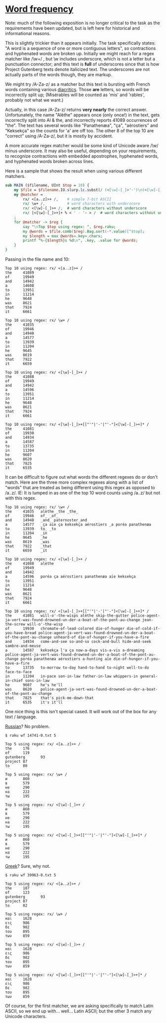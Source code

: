 [1]: https://rosettacode.org/wiki/Word_frequency

# [Word frequency][1]





Note: much of the following exposition is no longer critical to the task as the requirements have been updated, but is left here for historical and informational reasons.



This is slightly trickier than it appears initially. The task specifically states: "A word is a sequence of one or more contiguous letters", so contractions and hyphenated words are broken up. Initially we might reach for a regex matcher like /\w+/ , but \w includes underscore, which is not a letter but a punctuation connector; and this text is **full** of underscores since that is how Project Gutenberg texts denote italicized text. The underscores are not actually parts of the words though, they are markup.



We might try /A-Za-z/ as a matcher but this text is bursting with French words containing various [diacritics](https://en.wikipedia.org/wiki/diacritic). Those **are** letters, so words will be incorrectly split up; (Misérables will be counted as 'mis' and 'rables', probably not what we want.)



Actually, in this case /A-Za-z/ returns **very nearly** the correct answer. Unfortunately, the name "Alèthe" appears once (only once!) in the text, gets incorrectly split into Al &amp; the, and incorrectly reports 41089 occurrences of "the".
The text has several words like "Panathenæa", "ça", "aérostiers" and "Keksekça" so the counts for 'a' are off too. The other 8 of the top 10 are "correct" using /A-Za-z/, but it is mostly by accident.



A more accurate regex matcher would be some kind of Unicode aware /\w/ minus underscore. It may also be useful, depending on your requirements, to recognize contractions with embedded apostrophes, hyphenated words, and hyphenated words broken across lines.



Here is a  sample that shows the result when using various different matchers.

```perl
sub MAIN ($filename, UInt $top = 10) {
    my $file = $filename.IO.slurp.lc.subst(/ (<[\w]-[_]>'-')\n(<[\w]-[_]>) /, {$0 ~ $1}, :g );
    my @matcher = 
        rx/ <[a..z]>+ /,    # simple 7-bit ASCII
        rx/ \w+ /,          # word characters with underscore
        rx/ <[\w]-[_]>+ /,  # word characters without underscore
        rx/ [<[\w]-[_]>+]+ % < ' - '- > /  # word characters without underscore but with hyphens and contractions
    ;
    for @matcher -> $reg {
        say "\nTop $top using regex: ", $reg.raku;
	    my @words = $file.comb($reg).Bag.sort(-*.value)[^$top];
	    my $length = max @words».key».chars;
        printf "%-{$length}s %d\n", .key, .value for @words;
    }
}
```


Passing in the file name and 10:


```
Top 10 using regex: rx/ <[a..z]>+ /
the     41089
of      19949
and     14942
a       14608
to      13951
in      11214
he      9648
was     8621
that    7924
it      6661

Top 10 using regex: rx/ \w+ /
the     41035
of      19946
and     14940
a       14577
to      13939
in      11204
he      9645
was     8619
that    7922
it      6659

Top 10 using regex: rx/ <[\w]-[_]>+ /
the     41088
of      19949
and     14942
a       14596
to      13951
in      11214
he      9648
was     8621
that    7924
it      6661

Top 10 using regex: rx/ <[\w]-[_]>+[["'"|'-'|"'-"]<[\w]-[_]>+]* /
the     41081
of      19930
and     14934
a       14587
to      13735
in      11204
he      9607
was     8620
that    7825
it      6535
```


It can be difficult to figure out what words the different regexes do or don't match. Here are the three more complex regexes along with a list of "words" that are treated as being different using this regex as opposed to /a..z/. IE: It is lumped in as one of the top 10 word counts using /a..z/ but not with this regex.


```
Top 10 using regex: rx/ \w+ /
the     41035   alèthe _the _the_
of      19946   of_ _of_
and     14940   _and_ paternoster_and
a       14577   _ça aïe ça keksekça aérostiers _a poréa panathenæa
to      13939   to_ _to
in      11204   _in
he      9645    _he
was     8619    _was
that    7922    _that
it      6659    _it

Top 10 using regex: rx/ <[\w]-[_]>+ /
the     41088   alèthe
of      19949   
and     14942   
a       14596   poréa ça aérostiers panathenæa aïe keksekça
to      13951   
in      11214   
he      9648    
was     8621    
that    7924    
it      6661    

Top 10 using regex: rx/ <[\w]-[_]>+[["'"|'-'|"'-"]<[\w]-[_]>+]* /
the     41081   will-o'-the-wisps alèthe skip-the-gutter police-agent-ja-vert-was-found-drowned-un-der-a-boat-of-the-pont-au-change jean-the-screw will-o'-the-wisp
of      19930   chromate-of-lead-colored die-of-hunger die-of-cold-if-you-have-bread police-agent-ja-vert-was-found-drowned-un-der-a-boat-of-the-pont-au-change unheard-of die-of-hunger-if-you-have-a-fire
and     14934   come-and-see so-and-so cock-and-bull hide-and-seek sambre-and-meuse
a       14587   keksekça l'a ça now-a-days vis-a-vis a-dreaming police-agent-ja-vert-was-found-drowned-un-der-a-boat-of-the-pont-au-change poréa panathenæa aérostiers a-hunting aïe die-of-hunger-if-you-have-a-fire
to      13735   to-morrow to-day hand-to-hand to-night well-to-do face-to-face
in      11204   in-pace son-in-law father-in-law whippers-in general-in-chief sons-in-law
he      9607    he's he'll
was     8620    police-agent-ja-vert-was-found-drowned-un-der-a-boat-of-the-pont-au-change
that    7825    that's pick-me-down-that
it      6535    it's it'll
```


One nice thing is this isn't special cased. It will work out of the box for any text / language.



[Russian](https://www.gutenberg.org/files/14741/14741-0.txt)? No problem.


```
$ raku wf 14741-0.txt 5
```

```
Top 5 using regex: rx/ <[a..z]>+ /
the     176
of      119
gutenberg       93
project 87
to      80

Top 5 using regex: rx/ \w+ /
и       860
в       579
не      290
на      222
ты      195

Top 5 using regex: rx/ <[\w]-[_]>+ /
и       860
в       579
не      290
на      222
ты      195

Top 5 using regex: rx/ <[\w]-[_]>+[["'"|'-'|"'-"]<[\w]-[_]>+]* /
и       860
в       579
не      290
на      222
ты      195
```


[Greek](https://www.gutenberg.org/files/39963/39963-0.txt)? Sure, why not.


```
$ raku wf 39963-0.txt 5
```

```
Top 5 using regex: rx/ <[a..z]>+ /
the     187
of      123
gutenberg       93
project 87
to      82

Top 5 using regex: rx/ \w+ /
και     1628
εις     986
δε      982
του     895
των     859

Top 5 using regex: rx/ <[\w]-[_]>+ /
και     1628
εις     986
δε      982
του     895
των     859

Top 5 using regex: rx/ <[\w]-[_]>+[["'"|'-'|"'-"]<[\w]-[_]>+]* /
και     1628
εις     986
δε      982
του     895
των     859
```


Of course, for the first matcher, we are asking specifically to match Latin ASCII, so we end up with... well... Latin ASCII; but the other 3 match any Unicode characters.
